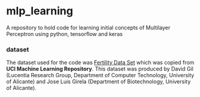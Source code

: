 # mlp_learning
A repository to hold code for learning initial concepts of Multilayer Perceptron using python, tensorflow and keras

### dataset
The dataset used for the code was [Fertility Data Set](https://archive.ics.uci.edu/ml/datasets/Human+Activity+Recognition+Using+Smartphones#) which was copied from **UCI Machine Learning Repository**. This dataset was produced by David Gil (Lucentia Research Group, Department of Computer Technology, University of Alicante) and Jose Luis Girela (Department of Biotechnology, University of Alicante).